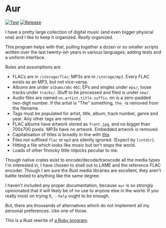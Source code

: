 # Aur
[![Test](https://github.com/snltd/aur/actions/workflows/test.yml/badge.svg)](https://github.com/snltd/aur/actions/workflows/test.yml) [![Release](https://github.com/snltd/aur/actions/workflows/release.yml/badge.svg)](https://github.com/snltd/aur/actions/workflows/release.yml)

I have a pretty large collection of digital music (and even bigger physical
one) and I like to keep it organized. *Really* organized.

This program helps with that, pulling together a dozen or so smaller scripts
written over the last twenty-ish years in various languages, adding tests and
a uniform interface.

Rules and assumptions are:

* FLACs are in `/storage/flac`; MP3s are in `/storage/mp3`. Every FLAC exists
  as an MP3, but not vice-versa.
* Albums are under `albums/abc` etc; EPs and singles under `eps/`; loose
  tracks under `tracks/`. Stuff to be processed and filed is under `new/`.
* Audio files are named `nn.artist.title.suffix`. nn is a zero-padded
  two-digit number. If the artist is "The" something, `the_` is removed from
  the filename.
* Tags must be populated for artist, title, album, track number, genre and
  year. Any other tags are removed.
* FLAC albums have artwork stored as `front.jpg`, and no bigger than 700x700
  pixels. MP3s have no artwork. Embedded artwork is removed.
* Capitalisation of titles is broadly in line with
  [this](https://www.ox.ac.uk/sites/files/oxford/Style%20Guide%20HT2016.pdf)
* Files not suffixed `flac` or `mp3` are silently ignored. (Expect by 
  `lintdir`). 
* Hitting a file which looks like music but isn't stops the world.
* Loads of other finnicky little nitpicks peculiar to me.

Though native crates exist to encode/decode/transcode all the media types I'm 
interested in, I have chosen to shell out to LAME and the reference FLAC 
encoder. Though I am sure the Rust media libraries are excellent, they aren't
battle tested to anything like the same degree.

I haven't included any proper documentation, because `aur` is so strongly
opinionated that it will likely be of no use to anyone else in the world. If 
you really insist on trying it, `--help` ought to be enough.

But, there are thousands of alternatives which do not implement all my personal
preferences. Use one of those.

This is a Rust rewrite of [a Ruby program](https://github.com/snltd/aur).
